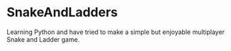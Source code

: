 # SnakeAndLadders
Learning Python and have tried to make a simple but enjoyable multiplayer Snake and Ladder game.
